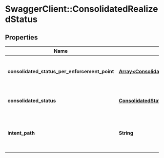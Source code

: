 # SwaggerClient::ConsolidatedRealizedStatus

## Properties
Name | Type | Description | Notes
------------ | ------------- | ------------- | -------------
**consolidated_status_per_enforcement_point** | [**Array&lt;ConsolidatedStatusPerEnforcementPoint&gt;**](ConsolidatedStatusPerEnforcementPoint.md) | Aggregated consolidated status by enforcement point | [optional] 
**consolidated_status** | [**ConsolidatedStatus**](ConsolidatedStatus.md) | Consolidated state across enforcement points. | [optional] 
**intent_path** | **String** | Intent path of the object representing this consolidated state  | [optional] 


